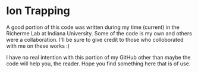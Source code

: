# Ion Trapping

A good portion of this code was written during my time (current) in the Richerme Lab at Indiana University. Some of the code is my own and others were a collaboration. I'll be sure to give credit to those who colloborated with me on these works :)

I have no real intention with this portion of my GitHub other than maybe the code will help you, the reader. Hope you find something here that is of use. 





